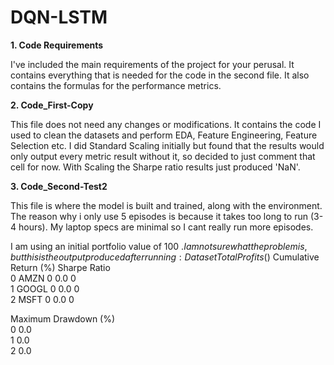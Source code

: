 # DQN-LSTM

**1. Code Requirements**

I've included the main requirements of the project for your perusal. It contains everything that is needed for the code in the second file. It also contains the formulas for the performance metrics. 

**2. Code_First-Copy**

This file does not need any changes or modifications. It contains the code I used to clean the datasets and perform EDA, Feature Engineering, Feature Selection etc. I did Standard Scaling initially but found that the results would only output every metric result without it, so decided to just comment that cell for now. With Scaling the Sharpe ratio results just produced 'NaN'.

**3. Code_Second-Test2**

This file is where the model is built and trained, along with the environment.
The reason why i only use 5 episodes is because it takes too long to run (3-4 hours). My laptop specs are minimal so I cant really run more episodes.

I am using an initial portfolio value of 100 $.I am not sure what the problem is, but this is the output produced after running:
Dataset  Total Profits ($)  Cumulative Return (%)  Sharpe Ratio  \
0    AMZN                  0                    0.0           0   
1   GOOGL                  0                    0.0           0   
2    MSFT                  0                    0.0           0   

   Maximum Drawdown (%)  
0                   0.0  
1                   0.0  
2                   0.0   


